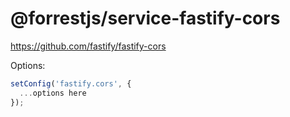 # @forrestjs/service-fastify-cors

https://github.com/fastify/fastify-cors

Options:

```js
setConfig('fastify.cors', {
  ...options here
});
```

